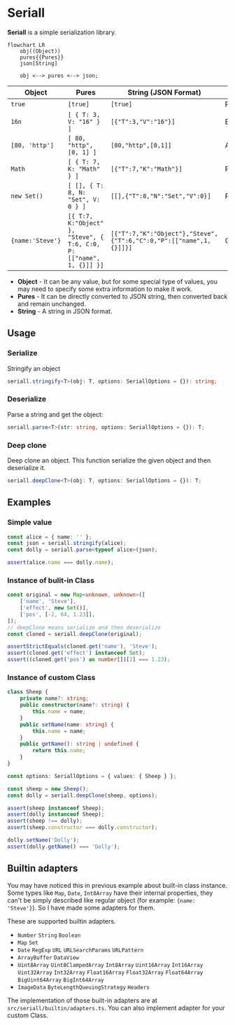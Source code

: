 # Seriall

**Seriall** is a simple serialization library.

```mermaid
flowchart LR
	obj((Object))
	pures{{Pures}}
	json[String]

	obj <--> pures <--> json;
```

| Object           | Pures                                                                | String (JSON Format)                                               | Type       |
| ---------------- | -------------------------------------------------------------------- | ------------------------------------------------------------------ | ---------- |
| `true`           | `[true]`                                                             | `[true]`                                                           | Raw        |
| `16n`            | `[ { T: 3, V: "16" } ]`                                              | `[{"T":3,"V":"16"}]`                                               | BigInt     |
| `[80, 'http']`   | `[ 80, "http", [0, 1] ]`                                             | `[80,"http",[0,1]]`                                                | Array      |
| `Math`           | `[ { T: 7, K: "Math" } ]`                                            | `[{"T":7,"K":"Math"}]`                                             | RefValue   |
| `new Set()`      | `[ [], { T: 8, N: "Set", V: 0 } ]`                                   | `[[],{"T":8,"N":"Set","V":0}]`                                     | RefAdapter |
| `{name:'Steve'}` | `[{ T:7, K:"Object" }, "Steve", { T:6, C:0, P: [["name", 1, {}]] }]` | `[{"T":7,"K":"Object"},"Steve",{"T":6,"C":0,"P":[["name",1,{}]]}]` | Object     |

-   **Object** - It can be any value, but for some special type of values, you may need to specify some extra information to make it work.
-   **Pures** - It can be directly converted to JSON string, then converted back and remain unchanged.
-   **String** - A string in JSON format.

## Usage

### Serialize

Stringify an object

```ts
seriall.stringify<T>(obj: T, options: SeriallOptions = {}): string;
```

### Deserialize

Parse a string and get the object:

```ts
seriall.parse<T>(str: string, options: SeriallOptions = {}): T;
```

### Deep clone

Deep clone an object. This function serialize the given object and then deserialize it.

```ts
seriall.deepClone<T>(obj: T, options: SeriallOptions = {}): T;
```

## Examples

### Simple value

```ts
const alice = { name: '' };
const json = seriall.stringify(alice);
const dolly = seriall.parse<typeof alice>(json);

assert(alice.name === dolly.name);
```

### Instance of bulit-in Class

```ts
const original = new Map<unknown, unknown>([
	['name', 'Steve'],
	['effect', new Set()],
	['pos', [-2, 64, 1.23]],
]);
// deepClone means serialize and then deserialize
const cloned = seriall.deepClone(original);

assertStrictEquals(cloned.get('name'), 'Steve');
assert(cloned.get('effect') instanceof Set);
assert((cloned.get('pos') as number[])[2] === 1.23);
```

### Instance of custom Class

```ts
class Sheep {
	private name?: string;
	public constructor(name?: string) {
		this.name = name;
	}
	public setName(name: string) {
		this.name = name;
	}
	public getName(): string | undefined {
		return this.name;
	}
}

const options: SeriallOptions = { values: { Sheep } };

const sheep = new Sheep();
const dolly = seriall.deepClone(sheep, options);

assert(sheep instanceof Sheep);
assert(dolly instanceof Sheep);
assert(sheep !== dolly);
assert(sheep.constructor === dolly.constructor);

dolly.setName('Dolly');
assert(dolly.getName() === 'Dolly');
```

## Builtin adapters

You may have noticed this in previous example about built-in class instance. Some types like `Map`, `Date`, `Int8Array` have their internal properties, they can't be simply described like regular object (for example: `{name: 'Steve'}`). So I have made some adapters for them.

These are supported builtin adapters.

-   `Number` `String` `Boolean`
-   `Map` `Set`
-   `Date` `RegExp` `URL` `URLSearchParams` `URLPattern`
-   `ArrayBuffer` `DataView`
-   `Uint8Array` `Uint8ClampedArray` `Int8Array` `Uint16Array` `Int16Array` `Uint32Array` `Int32Array` `Float16Array` `Float32Array` `Float64Array` `BigUint64Array` `BigInt64Array`
-   `ImageData` `ByteLengthQueuingStrategy` `Headers`

The implementation of those built-in adapters are at `src/seriall/builtin/adapters.ts`. You can also implement adapter for your custom Class.
